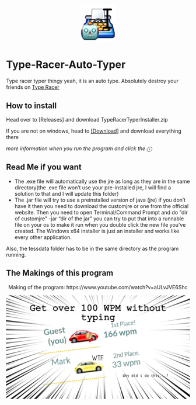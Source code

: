 <h1 align="center">
<img src="/assets/icon.png" alt="Icon" width="100" height="100" </img>
</h1>

# Type-Racer-Auto-Typer
Type racer typer thingy yeah, it is an auto type. Absolutely destroy your friends on [Type Racer](https://play.typeracer.com/)

## How to install
Head over to [Releases] and download TypeRacerTyperInstaller.zip

If you are not on windows, head to [[Download]]() and download everything there

*more information when you run the program and click the ⓘ*

## Read Me if you want
- The .exe file will automatically use the jre as long as they are in the same directory(the .exe file won’t use your pre-installed jre, I will find a solution to that and I will update this folder)
- The .jar file will try to use a preinstalled version of java (jre) if you don’t have it then you need to download the customjre or one from the official website. Then you need to open Terminal/Command Prompt and do “dir of customjre” -jar “dir of the jar” you can try to put that into a runnable file on your os to make it run when you double click the new file you’ve created.
The Windows x64 installer is just an installer and works like every other application.

Also, the tessdata folder has to be in the same directory as the program running.

## The Makings of this program
<p align="center">Making of the program: https://www.youtube.com/watch?v=aULvJVE6Shc</p>

[![Image Link](https://raw.githubusercontent.com/itsmarsss/Type-Racer-Auto-Typer/main/assets/thumbnail.jpg)](https://www.youtube.com/watch?v=aULvJVE6Shc)
